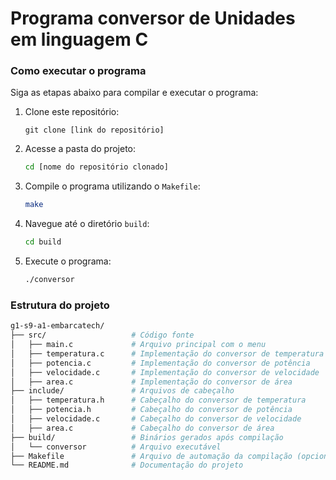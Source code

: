 # Programa conversor de Unidades em linguagem C

### Como executar o programa

Siga as etapas abaixo para compilar e executar o programa:

1. Clone este repositório:
   
   ```git
   git clone [link do repositório]
   ```

2. Acesse a pasta do projeto:
   
   ```bash
   cd [nome do repositório clonado]
   ```

3. Compile o programa utilizando o `Makefile`:
   
   ```bash
   make
   ```

4. Navegue até o diretório `build`:
   
   ```bash
   cd build
   ```

5. Execute o programa:
   
   ```bash
   ./conversor
   ```

### Estrutura do projeto

```makefile
g1-s9-a1-embarcatech/
├── src/                   # Código fonte
│   ├── main.c             # Arquivo principal com o menu
│   ├── temperatura.c      # Implementação do conversor de temperatura
│   ├── potencia.c         # Implementação do conversor de potência
│   ├── velocidade.c       # Implementação do conversor de velocidade
│   ├── area.c             # Implementação do conversor de área
├── include/               # Arquivos de cabeçalho
│   ├── temperatura.h      # Cabeçalho do conversor de temperatura
│   ├── potencia.h         # Cabeçalho do conversor de potência
│   ├── velocidade.c       # Cabeçalho do conversor de velocidade
│   ├── area.c             # Cabeçalho do conversor de área
├── build/                 # Binários gerados após compilação
│   └── conversor          # Arquivo executável
├── Makefile               # Arquivo de automação da compilação (opcional)
└── README.md              # Documentação do projeto
```

